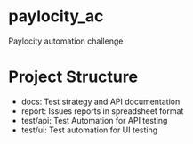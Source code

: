 # paylocity_ac
Paylocity automation challenge

# Project Structure
* docs: Test strategy and API documentation
* report: Issues reports in spreadsheet format
* test/api: Test Automation for API testing
* test/ui: Test automation for UI testing